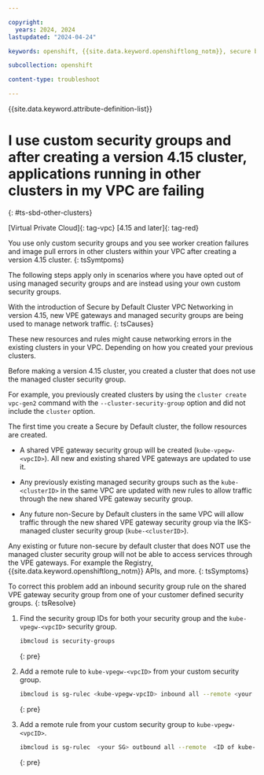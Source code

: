```yaml
---

copyright: 
  years: 2024, 2024
lastupdated: "2024-04-24"

keywords: openshift, {{site.data.keyword.openshiftlong_notm}}, secure by default, {{site.data.keyword.openshiftlong_notm}}, outbound traffic protection, cluster create, quota, limitations

subcollection: openshift

content-type: troubleshoot

---
```


{{site.data.keyword.attribute-definition-list}}

# I use custom security groups and after creating a version 4.15 cluster, applications running in other clusters in my VPC are failing
{: #ts-sbd-other-clusters}

[Virtual Private Cloud]{: tag-vpc}
[4.15 and later]{: tag-red}

You use only custom security groups and you see worker creation failures and image pull errors in other clusters within your VPC after creating a version 4.15 cluster.
{: tsSymtpoms}

The following steps apply only in scenarios where you have opted out of using managed security groups and are instead using your own custom security groups.

With the introduction of Secure by Default Cluster VPC Networking in version 4.15, new VPE gateways and managed security groups are being used to manage network traffic.
{: tsCauses}

These new resources and rules might cause networking errors in the existing clusters in your VPC. Depending on how you created your previous clusters.

Before making a version 4.15 cluster, you created a cluster that does not use the managed cluster security group.

For example, you previously created clusters by using the `cluster create vpc-gen2` command with the `--cluster-security-group` option and did not include the `cluster` option.

The first time you create a Secure by Default cluster, the follow resources are created.

- A shared VPE gateway security group will be created (`kube-vpegw-<vpcID>`). All new and existing shared VPE gateways are updated to use it.

- Any previously existing managed security groups such as the `kube-<clusterID>` in the same VPC are updated with new rules to allow traffic through the new shared VPE gateway security group.

- Any future non-Secure by Default clusters in the same VPC will allow traffic through the new shared VPE gateway security group via the IKS-managed cluster security group (`kube-<clusterID>`).

Any existing or future non-secure by default cluster that does NOT use the managed cluster security group will not be able to access services through the VPE gateways. For example the Registry, {{site.data.keyword.openshiftlong_notm}} APIs, and more.
{: tsSymptoms}

To correct this problem add an inbound security group rule on the shared VPE gateway security group from one of your customer defined security groups.
{: tsResolve}  

1. Find the security group IDs for both your security group and the `kube-vpegw-<vpcID>` security group.

    ```sh
    ibmcloud is security-groups
    ```
    {: pre}

1. Add a remote rule to `kube-vpegw-<vpcID>` from your custom security group.
    ```sh
    ibmcloud is sg-rulec <kube-vpegw-vpcID> inbound all --remote <your SG ID>
    ```
    {: pre}

1. Add a remote rule from your custom security group to `kube-vpegw-<vpcID>`.
    ```sh
    ibmcloud is sg-rulec  <your SG> outbound all --remote  <ID of kube-vpegw-vpcID>
    ```
    {: pre}


